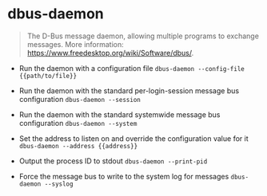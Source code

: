 # dbus-daemon
> The D-Bus message daemon, allowing multiple programs to exchange messages.
> More information: <https://www.freedesktop.org/wiki/Software/dbus/>.

- Run the daemon with a configuration file
`dbus-daemon --config-file {{path/to/file}}`

- Run the daemon with the standard per-login-session message bus configuration
`dbus-daemon --session`

- Run the daemon with the standard systemwide message bus configuration
`dbus-daemon --system`

- Set the address to listen on and override the configuration value for it
`dbus-daemon --address {{address}}`

- Output the process ID to stdout
`dbus-daemon --print-pid`

- Force the message bus to write to the system log for messages
`dbus-daemon --syslog`
